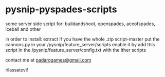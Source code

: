 # pysnip-pyspades-scripts
some server side script for: buildandshoot, openspades, aceofspades, iceball and other

in order to install:
extract if you have the whole .zip script-master
put the cannons.py in your /pysnip/feature_server/scripts
enable it by add this script in the /pysnip/feature_server/config.txt with the ither scripts

contact me at padarogames@gmail.com

rilassatevi!
